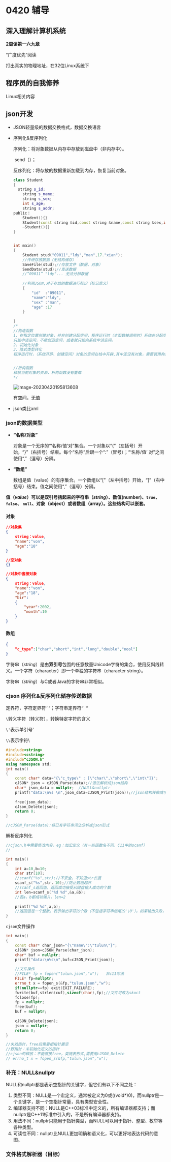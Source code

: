# 0420 辅导

## 深入理解计算机系统

**2周读第一六九章**

“广度优先”阅读

打出真实的物理地址，在32位Linux系统下

## 程序员的自我修养

Linux相关内容

## json开发

- JSON轻量级的数据交换格式，数据交换语言

- 序列化&反序列化

  序列化：将对象数据从内存中存放到磁盘中（非内存中）。

  ​	send（）；

  反序列化：将存放的数据重新加载到内存，恢复当前对象。

  ```c++
  class Student
  {
  	string s_id;
      string s_name;
      string s_sex;
      int s_age;
      string s_addr;
  public：
      Student(){}
      Student(const string &id,const string &name,const string &sex,int age,const string addr) :s_id(id),s_name(name),s_sex(sex),s_age(age),s_addr(addr)
      ~Student(){}
  }
  
  
  int main()
  {
      Student stud("09011","ldy","man",17."xian");
      //传统存放数据（无结构储存）
      SaveFile(stud);//存放文件（数据、对象）
      SendData(stud);//发送数据
      //“09011” "ldy"... 无法分辨数据
      
      //利用JSON,对于存放的数据进行标识（标记意义）
      {
          "id"  :"09011",
          "name":"ldy",
          "sex" :"man",
          "age" :17
      }
      
  }
  /*
  //构造函数
  1、在指定位置创建对象，并非创建分配空间，程序运行时（主函数被调用时）系统先分配空间——有空间不一定有对象，需要构造函数创建对象。
  只能申请空间，不能创造空间，或者就只能向系统申请空间。
  2、初始化对象
  3、隐式类型转化
  程序运行时，（系统开辟、创建空间）对象的空间在栈中开辟,其中还没有对象，需要调用构造函数在此空间中构造
  
  
  //析构函数
  释放当前对象的资源，析构函数没有重载
  */
  ```

  ![image-20230420195813608](C:\Users\VoN\AppData\Roaming\Typora\typora-user-images\image-20230420195813608.png)

  有空间，无值

- json类比xml

### json的数据类型

- **“名称/对象”**

  对象是一个无序的“‘名称/值’对”集合。一个对象以“{”（左括号）开始，“}”（右括号）结束。每个“名称”后跟一个“:”（冒号）；“‘名称/值’ 对”之间使用“,”（逗号）分隔。 

- **“数组”**

  数组是值（value）的有序集合。一个数组以“[”（左中括号）开始，“]”（右中括号）结束。值之间使用“,”（逗号）分隔。 

**值（*value*）可以是双引号括起来的字符串（*string*）、数值(number)、`true`、`false`、 `null`、对象（object）或者数组（array）。这些结构可以嵌套。**

#### 对象

```json
//对象集
{
	string：value,
    "name":"von",
    "age":"18"
}

//空对象
{}

//对象中套接对象
{
	string：value,
    "name":"von",
    "age":"18",
    "bir":
    {
    	"year":2002,
        "month":10
	}
}
```

#### 数组

```json
{
    “c_type”:["char","short","int","long","double","nool"]
}
```

字符串（*string*）是由**双引号**包围的任意数量Unicode字符的集合，使用反斜线转义。一个字符（character）即一个单独的字符串（character string）。

字符串（*string*）与C或者Java的字符串非常相似。 



### cjson 序列化&反序列化储存传送数据

定界符，字符定界符`’‘`；字符串定界符`“ ”`

`\`转义字符（转义符），转换特定字符的含义

`\'`表示单引号'

`\\`表示字符\

```c++
#include<string>
#include<cstring>
#include"cJSON.h"
using namespace std;
int main()
{
	const char* data="{\"c_type\" : [\"char\",\"short\",\"int\"]}";
    cJSON* json = cJSON_Parse(data);//语法解析成json结构
    char* json_data = nullptr;	//NULL&nullptr
   	printf("data:\n%s \n",json_data=cJSON_Print(json));//json结构转换成字符串形式(序列号)
    
    free(json_data);
    cJson_Delete(json);
    return 0;
}

//cJSON_Parse(data):将已有字符串词法分析成json形式
```

解析反序列化

```c++
//cjson.h中需要修改内容，eg：加宏定义（有一些函数名不同，C11中的scanf）
//

int main()
{
    int a=10,b=10;
    char str[10];
    //scanf("%s",str);//不安全，不知道str长度
    scanf_s("%s",str，10);//防止数组越界
    //scanf_s返回值，返回成功接受从键盘输入成功的个数
    int len=scanf_s("%d %d",&a,&b);
    //若a，b都成功输入，len=2
    
    printf("%d %d",a,b);
    //返回值是一个整数，表示输出字符的个数（不包括字符串结尾的'\0'）。如果输出失败，则返回一个负数
}
```

`cjson`文件操作

```c++
int main()
{
	const char* char_json="{\"name\":\"tulun\"}";
    cJSON* json=cJSON_Parse(char_json);
    char* buf = nullptr;
    printf("data:\n%s\n",buf=cJSON_Print(json));
    
    //文件操作
    //FILE* fp = fopen("tulun.json","w");	非c11写法
    FILE* fp=nullptr;
    errno_t x = fopen_s(&fp,"tulun.json","w");
    if(nullptr==fp)	exit(EXIT_FAILURE);
    fwrite(buf,strlen(cuf),sizeof(char),fp);//文件可改为skoct
    fclose(fp);
    fp = nullptr;
    free(buf);
    buf = nullptr;
    
    cJSON_Delete(json);
    json = nullptr;
    return 0;
}

//失效指针，free后需要把指针置空
//野指针：未初始化定义的指针
//cjson的释放：不能直接free，类链表形式,需要用cJSON_Delete
// errno_t x = fopen_s(&fp,"tulun.json","w");
```



### 补充：NULL&nullptr

NULL和nullptr都是表示空指针的关键字，但它们有以下不同之处：

1. 类型不同：NULL是一个宏定义，通常被定义为0或((void*)0)，而nullptr是一个关键字，是一个空指针常量，具有类型安全性。
2. 编译器支持不同：NULL是C++03标准中定义的，所有编译器都支持；而nullptr是C++11标准中引入的，不是所有编译器都支持。
3. 用法不同：nullptr只能用于指针类型，而NULL可以用于指针、整型、枚举等各种类型。
4. 可读性不同：nullptr比NULL更加明确和语义化，可以更好地表达代码的意图。

### 文件格式解析器（目标）

